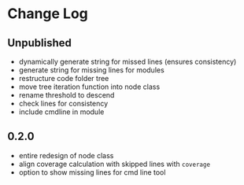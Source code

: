 # Change Log

## Unpublished

* dynamically generate string for missed lines (ensures consistency)
* generate string for missing lines for modules
* restructure code folder tree
* move tree iteration function into node class
* rename threshold to descend
* check lines for consistency
* include cmdline in module


## 0.2.0

* entire redesign of node class
* align coverage calculation with skipped lines with `coverage`
* option to show missing lines for cmd line tool

